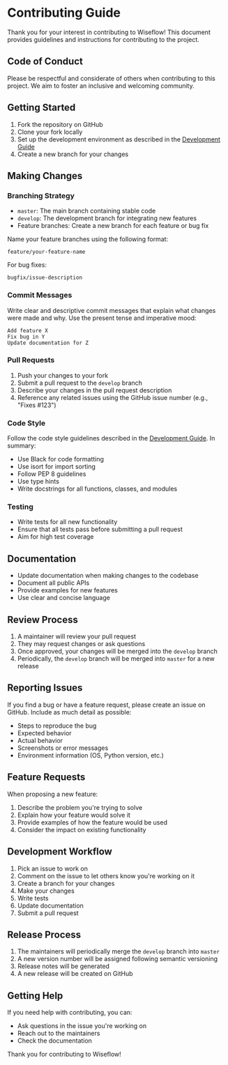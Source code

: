 # Contributing Guide

Thank you for your interest in contributing to Wiseflow! This document provides guidelines and instructions for contributing to the project.

## Code of Conduct

Please be respectful and considerate of others when contributing to this project. We aim to foster an inclusive and welcoming community.

## Getting Started

1. Fork the repository on GitHub
2. Clone your fork locally
3. Set up the development environment as described in the [Development Guide](development.md)
4. Create a new branch for your changes

## Making Changes

### Branching Strategy

* `master`: The main branch containing stable code
* `develop`: The development branch for integrating new features
* Feature branches: Create a new branch for each feature or bug fix

Name your feature branches using the following format:
```
feature/your-feature-name
```

For bug fixes:
```
bugfix/issue-description
```

### Commit Messages

Write clear and descriptive commit messages that explain what changes were made and why. Use the present tense and imperative mood:

```
Add feature X
Fix bug in Y
Update documentation for Z
```

### Pull Requests

1. Push your changes to your fork
2. Submit a pull request to the `develop` branch
3. Describe your changes in the pull request description
4. Reference any related issues using the GitHub issue number (e.g., "Fixes #123")

### Code Style

Follow the code style guidelines described in the [Development Guide](development.md). In summary:

* Use Black for code formatting
* Use isort for import sorting
* Follow PEP 8 guidelines
* Use type hints
* Write docstrings for all functions, classes, and modules

### Testing

* Write tests for all new functionality
* Ensure that all tests pass before submitting a pull request
* Aim for high test coverage

## Documentation

* Update documentation when making changes to the codebase
* Document all public APIs
* Provide examples for new features
* Use clear and concise language

## Review Process

1. A maintainer will review your pull request
2. They may request changes or ask questions
3. Once approved, your changes will be merged into the `develop` branch
4. Periodically, the `develop` branch will be merged into `master` for a new release

## Reporting Issues

If you find a bug or have a feature request, please create an issue on GitHub. Include as much detail as possible:

* Steps to reproduce the bug
* Expected behavior
* Actual behavior
* Screenshots or error messages
* Environment information (OS, Python version, etc.)

## Feature Requests

When proposing a new feature:

1. Describe the problem you're trying to solve
2. Explain how your feature would solve it
3. Provide examples of how the feature would be used
4. Consider the impact on existing functionality

## Development Workflow

1. Pick an issue to work on
2. Comment on the issue to let others know you're working on it
3. Create a branch for your changes
4. Make your changes
5. Write tests
6. Update documentation
7. Submit a pull request

## Release Process

1. The maintainers will periodically merge the `develop` branch into `master`
2. A new version number will be assigned following semantic versioning
3. Release notes will be generated
4. A new release will be created on GitHub

## Getting Help

If you need help with contributing, you can:

* Ask questions in the issue you're working on
* Reach out to the maintainers
* Check the documentation

Thank you for contributing to Wiseflow!

